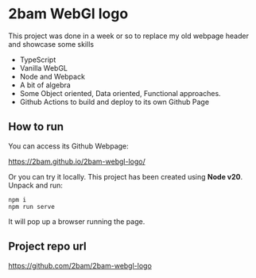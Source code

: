 # 2bam WebGl logo

This project was done in a week or so to replace my old webpage header and showcase some skills

- TypeScript 
- Vanilla WebGL
- Node and Webpack
- A bit of algebra
- Some Object oriented, Data oriented, Functional approaches.
- Github Actions to build and deploy to its own Github Page

## How to run

You can access its Github Webpage:

https://2bam.github.io/2bam-webgl-logo/

Or you can try it locally. This project has been created using **Node v20**. Unpack and run:

```
npm i
npm run serve
```

It will pop up a browser running the page.

## Project repo url

https://github.com/2bam/2bam-webgl-logo

